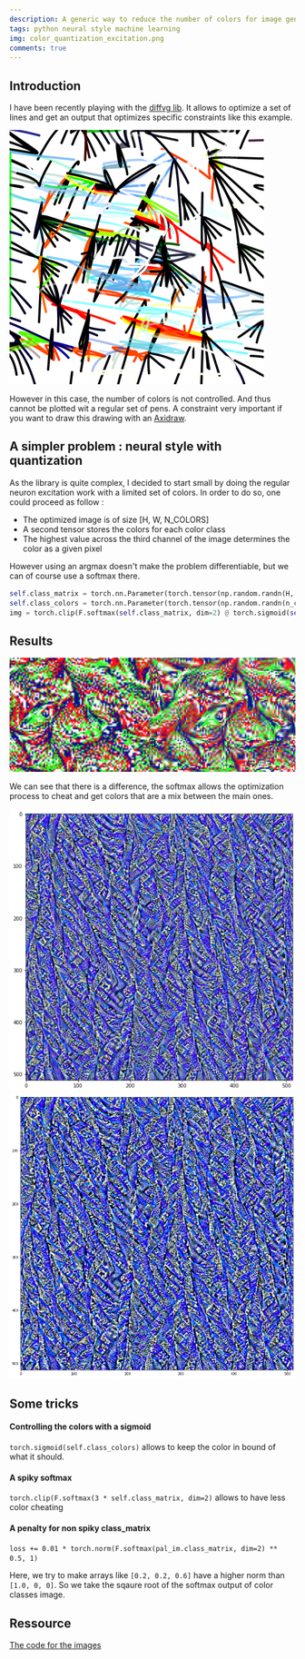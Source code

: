 ```yaml
---
description: A generic way to reduce the number of colors for image generation
tags: python neural style machine learning
img: color_quantization_excitation.png
comments: true
---
```


## Introduction

I have been recently playing with the [diffvg lib](https://github.com/BachiLi/diffvg). It allows to optimize a set of lines and get an output that optimizes specific constraints like this example.

![example](https://raw.githubusercontent.com/AdMoR/neural-styles/master/images/result_n_paths400_im_size224_n_steps1500_layer_nameVGGLayers.Conv4_3_layer_index2.svg)

However in this case, the number of colors is not controlled. And thus cannot be plotted wit a regular set of pens.
A constraint very important if you want to draw this drawing with an [Axidraw](https://axidraw.com).


## A simpler problem : neural style with quantization

As the library is quite complex, I decided to start small by doing the regular neuron excitation work with a limited set of colors.
In order to do so, one could proceed as follow : 

- The optimized image is of size [H, W, N_COLORS]
- A second tensor stores the colors for each color class
- The highest value across the third channel of the image determines the color as a given pixel


However using an argmax doesn't make the problem differentiable, but we can of course use a softmax there.


```python
self.class_matrix = torch.nn.Parameter(torch.tensor(np.random.randn(H, W, n_colors), requires_grad=True))
self.class_colors = torch.nn.Parameter(torch.tensor(np.random.randn(n_colors, 3) + 0.5, requires_grad=True))
img = torch.clip(F.softmax(self.class_matrix, dim=2) @ torch.sigmoid(self.class_colors), 0, 1)
```


## Results

![quantized](/assets/img/color_quantization_excitation.png)

We can see that there is a difference, the softmax allows the optimization process to cheat and get colors that are a mix between the main ones.

![index9](/assets/img/index9.png)
![index9_true](/assets/img/index9_true.png)


## Some tricks

#### Controlling the colors with a sigmoid

`torch.sigmoid(self.class_colors)` allows to keep the color in bound of what it should.


#### A spiky softmax

`torch.clip(F.softmax(3 * self.class_matrix, dim=2)` allows to have less color cheating


#### A penalty for non spiky class_matrix

`loss += 0.01 * torch.norm(F.softmax(pal_im.class_matrix, dim=2) ** 0.5, 1)`

Here, we try to make arrays like `[0.2, 0.2, 0.6]` have a higher norm than `[1.0, 0, 0]`. So we take the sqaure root of the softmax output of color classes image.


## Ressource

[The code for the images](https://github.com/AdMoR/neural-styles/blob/master/quantized_neuron_excitation.py)




